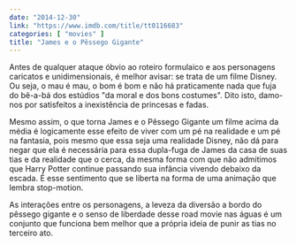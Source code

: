 ```yaml
---
date: "2014-12-30"
link: "https://www.imdb.com/title/tt0116683"
categories: [ "movies" ]
title: "James e o Pêssego Gigante"
---
```

Antes de qualquer ataque óbvio ao roteiro formulaico e aos personagens caricatos e unidimensionais, é melhor avisar: se trata de um filme Disney. Ou seja, o mau é mau, o bom é bom e não há praticamente nada que fuja do bê-a-bá dos estúdios "da moral e dos bons costumes". Dito isto, damo-nos por satisfeitos a inexistência de princesas e fadas.

Mesmo assim, o que torna James e o Pêssego Gigante um filme acima da média é logicamente esse efeito de viver com um pé na realidade e um pé na fantasia, pois mesmo que essa seja uma realidade Disney, não dá para negar que ela é necessária para essa dupla-fuga de James da casa de suas tias e da realidade que o cerca, da mesma forma com que não admitimos que Harry Potter continue passando sua infância vivendo debaixo da escada. É esse sentimento que se liberta na forma de uma animação que lembra stop-motion.

As interações entre os personagens, a leveza da diversão a bordo do pêssego gigante e o senso de liberdade desse road movie nas águas é um conjunto que funciona bem melhor que a própria ideia de punir as tias no terceiro ato.
